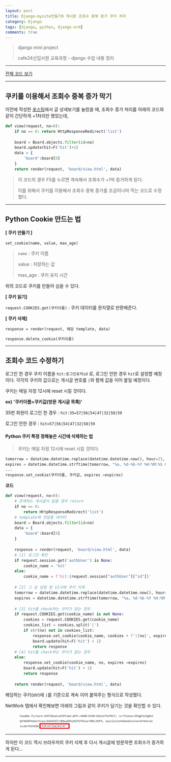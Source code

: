 ```yaml
---
layout: post
title: Django-mysite만들기9 게시판 조회수 중복 증가 쿠키 처리
category: Django
tags: [django, python, django-orm]
comments: true
---
```


> django mini project
>
> cafe24신입사원 교육과정 - django 수업 내용 정리
>



---



[전체 코드 보기](https://github.com/jungeunlee95/python-mysite)



---

## 쿠키를 이용해서 조회수 중복 증가 막기

이전에 작성한 [포스팅](https://jungeunlee95.github.io/django/2019/06/23/mysite만들기-7-계층형-답글-게시판-기능-추가)에서 글 상세보기를 눌렀을 때, 조회수 증가 처리를 아래의 코드와 같이 간단하게 +1처리만 했었는데, 

```python
def view(request, no=0):
    if no == 0: return HttpResponseRedirect('list')

    board = Board.objects.filter(id=no)
    board.update(hit=F('hit')+1)
    data = {
        'board':board[0]
    }
    return render(request, 'board/view.html', data)
```

> 이 코드의 경우 F5를 누르면 계속해서 조회수가 +1씩 증가하게 된다.
>
> 이를 위해서 쿠키를 이용해서 조회수 중복 증가를 조금이나마 막는 코드로 수정했다.

---



## Python Cookie 만드는 법

**[ 쿠키 만들기 ]**

`set_cookie(name, value, max_age)` 

> `name` : 쿠키 이름
>
> value : 저장하는 값
>
> max_age : 쿠키 유지 시간

위의 코드로 쿠키를 만들어 심을 수 있다.



**[ 쿠키 읽기]**

`request.COOKIES.get(쿠키이름)` : 쿠키 데이터를 문자열로 반환해준다.



**[ 쿠키 삭제]**

`response = render(request, 해당 template, data)`

`response.delete_cookie(쿠키이름)`



---

## 조회수 코드 수정하기

로그인 한 경우 쿠키 이름을 `hit:로그인유저id` 로,  로그인 안한 경우 `hit`로 설정할 예정이다. 각각의 쿠키의 값으로는 게시글 번호를 `|`와 함께 값을 이어 붙일 예정이다.

쿠키는 매일 자정 12시에 reset 시킬 것이다.

**ex)**  **'쿠키이름=쿠키값(방문 게시글 목록)'**

35번 회원이 로그인 한 경우  : `hit:35=57|56|54|47|32|58|59`

로그인 안한 경우				    : `hit=57|56|54|47|32|58|59`



#### Python 쿠키 특정 정해놓은 시간에 삭제하는 법

> 쿠키는 매일 자정 12시에 reset 시킬 것이다.

```python
tomorrow = datetime.datetime.replace(datetime.datetime.now(), hour=23, minute=59, second=0)
expires = datetime.datetime.strftime(tomorrow, "%a, %d-%b-%Y %H:%M:%S GMT")
...
response.set_cookie(쿠키이름, 쿠키값, expires =expires)
```

**코드**

```python
def view(request, no=0):
    # 존재하는 게시글이 없을 경우 return
    if no == 0:
        return HttpResponseRedirect('list')
    # template에 전달할 데이터
    board = Board.objects.filter(id=no)
    data = {
        'board':board[0]
    }
    
    response = render(request, 'board/view.html', data)
    # [1] 로그인 확인
    if request.session.get('authUser') is None:
        cookie_name = 'hit'
    else:
        cookie_name = f'hit:{request.session["authUser"]["id"]}'

    # [2] 그 날 당일 밤 12시에 쿠키 삭제
    tomorrow = datetime.datetime.replace(datetime.datetime.now(), hour=23, minute=59, second=0)
    expires = datetime.datetime.strftime(tomorrow, "%a, %d-%b-%Y %H:%M:%S GMT")

    # [3] hit를 check하는 쿠키가 있는 경우
    if request.COOKIES.get(cookie_name) is not None:
        cookies = request.COOKIES.get(cookie_name)
        cookies_list = cookies.split('|')
        if str(no) not in cookies_list:
            response.set_cookie(cookie_name, cookies + f'|{no}', expires =expires)
            board.update(hit=F('hit') + 1)
            return response
    # [4] hit를 check하는 쿠키가 없는 경우
    else:
        response.set_cookie(cookie_name, no, expires =expires)
        board.update(hit=F('hit') + 1)
        return response

    return render(request, 'board/view.html', data)
```

해당하는 쿠키(str)에 `|`를 기준으로 계속 이어 붙여주는 형식으로 작성했다.

NetWork 탭에서 확인해보면 아래의 그림과 같이 쿠키가 담기는 것을 확인할 수 있다.

<center>
<figure>
<img src="/assets/post-img/django/1561364712898.png" alt="views">
<figcaption></figcaption>
</figure>
</center>


---

하지만 이 코드 역시 브라우저의 쿠키 삭제 후 다시 게시글에 방문하면 조회수가 증가하게 된다...

---




